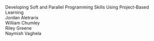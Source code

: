 Developing Soft and Parallel Programming Skills Using Project-Based Learning  
Jordan Aletraris  
William Chumley  
Riley Greene  
Naymish Vaghela  

